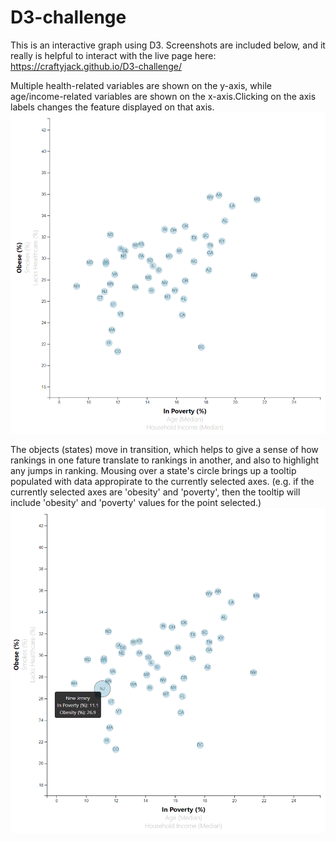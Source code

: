 # D3-challenge
This is an interactive graph using D3. Screenshots are included below, and it really is helpful to interact with the live page here:
https://craftyjack.github.io/D3-challenge/

Multiple health-related variables are shown on the y-axis, while age/income-related variables are shown on the x-axis.Clicking on the axis labels changes the feature displayed on that axis.
![graph](https://github.com/CraftyJack/D3-challenge/blob/main/screenshot_1.png?raw=true) 

The objects (states) move in transition, which helps to give a sense of how rankings in one fature translate to rankings in another, and also to highlight any jumps in ranking. Mousing over a state's circle brings up a tooltip populated with data appropirate to the currently selected axes. (e.g. if the currently selected axes are 'obesity' and 'poverty', then the tooltip will include 'obesity' and 'poverty' values for the point selected.)
![tooltip](https://github.com/CraftyJack/D3-challenge/blob/main/screenshot_2.png?raw=true) 
